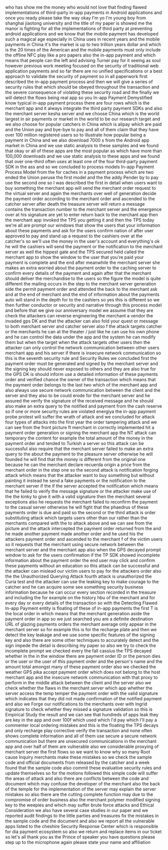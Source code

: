 who has show me the money who would not love that finding flawed implementations of third-party in-app payments in Android applications and once you ready please take the way okay I'm yo I'm young boy from shanghai jiaotong university and the title of my paper is showed me the manor is fighting for all the implementations of third party at preventing android applications and we know that the mobile payment has developed such a magical age especially in China uses in recent years and the mobile payments in China it's the market is up to two trillion years dollar and which is the 20 times of the American and the mobile payments must only include the offline NFC play like a pro papers also the in-app payment and which means that people can the left and advising Turner pay for it seeing as soul however previous work meeting focused on the security of traditional web application payments and so far there are no unified specifications or a best approach to validate the security of payment so in all paperwork first described the in-app payment process and then we will give a series of security rules that which should be obeyed throughout the transaction and the severe consequence of violating these security road and the finally we will detect the flows being real app so you In-app Payment Demystified know typical in-app payment process there are four rows which is the merchant app and it always integrate the third party payment SDKs and also the merchant server kesha server and we choose China which is the world largest in air payments or market in the world to be our research target and we also choose for popular catchers in China which is alipay which are paid and the Union pay and bye-bye to pay and all of them claim that they have over 100 million registered users so to illustrate how popular being a payment in China and we also download 7000 s from the Android app market in China and we use static analysis to these samples and we found that okay or all of these apps are the most popular as which have more than 100,000 downloads and we use static analysis to these apps and we found that over one-third often uses at least one of the four third-party payment SDK in the ass and so we concluded to process models In-app Payment Process Model from the for caches in a payment process which are two ended the Union peruse the first model and the the addy Pender by to pay use the second one so I was described the first in detail when users want to buy something the merchant app will send the merchant order request to the virtual server and again the merchants over well of generation decide the payment order according to the merchant order and ascended to the catcher server after death the treasure server will return a message contains the transaction number to the merchant server and the emergence over at his signature are yet to enter return back to the merchant app then the merchant app invoked the TPS you getting it and then the TPS today we're all are prompt our windows that show the users that your information about these payments and ask for the users confirm nation of after user approved to pay and stand up a request to the cashiers over at the catcher's so we'll use the money in the user's account and everything's ok he will the cashiers will send the payment or the notification to the merchant server as well the hippest gate and the TPS secured held called the merchant app to show the window to the user that you're paid your payment is complete and the end after meanwhile the merchant server she makes an extra worried about the payment order to the caching server to confirm every details of the payment and again after that the merchant should deliver the merchandise to the users so the figure the model is quite different the mailing occurs in the step to the merchant server generation side the permit payment order and attended the back to the merchant ask and at the end of merchant and the end of information about the payments auto will stand in the depth for to the cashiers so yes this is different so we then further conductor or security and narrative through this process model and before that we give our anniversary model we assume that they are check the attackers can reverse engineering the merchant a vendor the invaded gps DK and that the attacker can also fold your quest or message to both merchant server and catcher server also f the attack targets catcher or the merchants he can at the theater / just like he can use his own phone and he can control the data under the app and the system he can modify them but when the target when the attack targets other users then the attacker can only control the network communication between other users merchant app and his server if there is insecure network communication so this is the seventh security rule and Security Rules we concluded first the payment order must be generated and signed by the merchant server and the signing key should never exposed to others and they are also true for the GPS DK is should inform use a detailed information of these payments order and verified chance the owner of the transaction which means that the payment order belongs to the last two which of the merchant app and also always use secure network communication between the client and the server and they also to be could erode for the merchant server and he assured the verify the signature of the received message and he should also make an extra query to the notified and payment from the cash reserve so if one or more security rules are violated energiya the in-app payment probe protest will suffer the wrath of attack and we concluded for attack four types of attacks into the first year the order tampering attack and we can see from the front picture ft merchant in correctly implemented hit a payment order generation or signing the merchant app the NT attack can temporary the content for example the total amount of the money in the payment order and tended to Turkish a server so this attack can be successful also require that the merchant server failed to make an extra query to the about the payment to the pleasure server otherwise he will founded he will find that the money is different from the original one because he can the merchant declare recuerda origin a price from the merchant order in the step one so the second attack is notification forging attack which means that the attacker want to buy something but without painting it instead he send a fake payments or the notification to the merchant server if the if the server accepted the notification which means that he failed to verify the message signature or the attacker make use of the the kinky to give it with a valid signature then the merchant several exceptions also he requests the merchant failed to reconfirm the payment to the casual server otherwise he will fight that the phaedrus of these payments order is due and paid so the second or the third attack is order substituting attack which targets users other than our rather than the merchants compared with the to attack above and we can see from the picture and the attack intercepted the payment order returned from the and he made another payment made another order and he used his the attackers payment order and ascended to the merchant f of the victim users so it requests that the merchant using secure network between the merchant server and the merchant app also when the GPS decayed prompt window to ask for the users confirmation if the TP SDK showed incomplete information about the payment order the end user may click and confirm these payments without an education so this attack can be successful and the attacker can mislead our victim users to pay for the attackers order also the the Unauthorized Querying Attack fourth attack is unauthorized the Curia test and the attacker can use the leaking key to make courage to the catcher and he can acquire some see something security business information because he can occur every section recorded in the treasure and including the for example on the history hbu of the merchant and for every day or every details of the transaction so with the Detecting Flawed In-app Payment entity is floating of these of in-app payments the first T is the local order in which means that the merchant generation aside the payment order in app so we just searched you are a definite destination URL of glazing payments orders the merchant average only appear in the merchant server so for example this is for the recharge plate and then we detect the key leakage and we use some specific features of the signing key and also there are some other techniques to accurately detect and the sign impede the detail is describing my paper so also we try to check the incomplete prompt we checked every the fall cassius the TPS decayed whether in the in the window there are payment order ID or the person dies or the user or the user of this payment order and the person's name and the amount total amongst many of these payment order also we checked the weather GPS pika accept payment order which does not belong to the host merchant app and the insecure network communication with that proxy to perform in the middle attack between the client and the server also we check whether the flaws in the merchant server which app whether the server access the temp temper the payment order with the valid signature which indicates that they did not made confirmation of the notified payment and also we Forge our notifications to the merchants over with Ingrid signature to check whether they missed a signature validation so this is Empirical Study the result and we can see that hundreds of apps leak they are key in the app and over 100f which used which I'd pay which I'll pay a commenter local ordering mistakes and this is the floating the TPS decays and only recharge play corrective verify the transaction and none often shows complete information and all of them use secure a secure network communication but there are unsecured communications in the merchant app and over half of them are vulnerable also we considerable proxying of merchant server the first flows so we want to know why so many Root cause Inquiry merchants make these mistakes so we check the sample code and official documents from released by the catcher and a week found that the sample code also commit these evaluative security rules and update themselves so for the motions followed this simple code will suffer the areas of attack and also there are conflicts between the code and document which may confuse the developer of the merchant also the back of the temple for the implementation of the server may explain the server mistakes so also there are the cutting complete function may due to the compromise of order business also the merchant polymer modified signing key to the weepies and which may suffer brute force attacks and Ethical Consideration we also have several case studies in our paper and we reported audit findings to the little parties and treasures fix the mistakes in the sample code and the document and also we report all the vulnerable apps listed to the cheshire Security Response Center which is responsible for dia payment ecosystem so also we return and replace items in our ticket so let's all thank you as the Prince of speaker you have questions please step up to the microphone again please state your name and affiliation  
